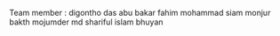Team member :
digontho das
abu bakar
fahim mohammad siam
monjur bakth mojumder
md shariful islam bhuyan
